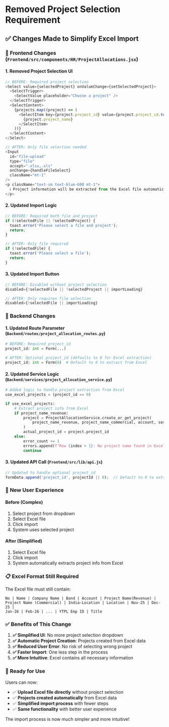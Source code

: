 # Removed Project Selection Requirement

## ✅ **Changes Made to Simplify Excel Import**

### 🔧 **Frontend Changes (`Frontend/src/components/HR/ProjectAllocations.jsx`)**

#### **1. Removed Project Selection UI**
```javascript
// BEFORE: Required project selection
<Select value={selectedProject} onValueChange={setSelectedProject}>
  <SelectTrigger>
    <SelectValue placeholder="Choose a project" />
  </SelectTrigger>
  <SelectContent>
    {projects.map((project) => (
      <SelectItem key={project.project_id} value={project.project_id.toString()}>
        {project.project_name}
      </SelectItem>
    ))}
  </SelectContent>
</Select>

// AFTER: Only file selection needed
<Input
  id="file-upload"
  type="file"
  accept=".xlsx,.xls"
  onChange={handleFileSelect}
  className="mt-1"
/>
<p className="text-sm text-blue-600 mt-1">
  ℹ️ Project information will be extracted from the Excel file automatically
</p>
```

#### **2. Updated Import Logic**
```javascript
// BEFORE: Required both file and project
if (!selectedFile || !selectedProject) {
  toast.error('Please select a file and project');
  return;
}

// AFTER: Only file required
if (!selectedFile) {
  toast.error('Please select a file');
  return;
}
```

#### **3. Updated Import Button**
```javascript
// BEFORE: Disabled without project selection
disabled={!selectedFile || !selectedProject || importLoading}

// AFTER: Only requires file selection
disabled={!selectedFile || importLoading}
```

### 🔧 **Backend Changes**

#### **1. Updated Route Parameter (`Backend/routes/project_allocation_routes.py`)**
```python
# BEFORE: Required project_id
project_id: int = Form(...)

# AFTER: Optional project_id (defaults to 0 for Excel extraction)
project_id: int = Form(0)  # Default to 0 to extract from Excel
```

#### **2. Updated Service Logic (`Backend/services/project_allocation_service.py`)**
```python
# Added logic to handle project extraction from Excel
use_excel_projects = (project_id == 0)

if use_excel_projects:
    # Extract project info from Excel
    if project_name_revenue:
        project = ProjectAllocationService.create_or_get_project(
            project_name_revenue, project_name_commercial, account, session
        )
        actual_project_id = project.project_id
    else:
        error_count += 1
        errors.append(f"Row {index + 1}: No project name found in Excel")
        continue
```

#### **3. Updated API Call (`Frontend/src/lib/api.js`)**
```javascript
// Updated to handle optional project_id
formData.append('project_id', projectId || 0);  // Default to 0 to extract from Excel
```

### 🎯 **New User Experience**

#### **Before (Complex)**
1. Select project from dropdown
2. Select Excel file
3. Click import
4. System uses selected project

#### **After (Simplified)**
1. Select Excel file
2. Click import
3. System automatically extracts project info from Excel

### 📋 **Excel Format Still Required**

The Excel file must still contain:
```
No | Name | Company Name | Band | Account | Project Name(Revenue) | 
Project Name (Commercial) | India-Location | Location | Nov-25 | Dec-25 | 
Jan-26 | Feb-26 | ... | YTPL Emp ID | Title
```

### ✅ **Benefits of This Change**

1. **✅ Simplified UI**: No more project selection dropdown
2. **✅ Automatic Project Creation**: Projects created from Excel data
3. **✅ Reduced User Error**: No risk of selecting wrong project
4. **✅ Faster Import**: One less step in the process
5. **✅ More Intuitive**: Excel contains all necessary information

### 🚀 **Ready for Use**

Users can now:
- ✅ **Upload Excel file directly** without project selection
- ✅ **Projects created automatically** from Excel data
- ✅ **Simplified import process** with fewer steps
- ✅ **Same functionality** with better user experience

The import process is now much simpler and more intuitive!
